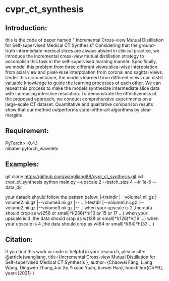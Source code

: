 # cvpr_ct_synthesis
## Introduction:
this is the code of paper named " Incremental Cross-view Mutual Distillation for Self-supervised Medical CT Synthesis"
    Considering that the ground-truth intermediate medical slices are always absent in clinical practice, we introduce the incremental cross-view mutual distillation strategy to accomplish this task in the self-supervised learning manner. Specifically, we model this problem from three different views:slice-wise interpolation from axial view and pixel-wise interpolation from coronal and sagittal views. Under this circumstance, the models learned from different views can distill valuable knowledge to guide the learning processes of
each other. We can repeat this process to make the models synthesize intermediate slice data with increasing interslice resolution. To demonstrate the effectiveness of the proposed approach, we conduct comprehensive experiments on
a large-scale CT dataset. Quantitative and qualitative comparison results show that our method outperforms state-ofthe-art algorithms by clear margins

## Requirement:
PyTorch>=0.4.1       
nibabel
pytorch_wavelets

## Examples:
git clone https://github.com/wangliang88/cvpr_ct_synthesis.git
cd cvpr_ct_synthesis
python main.py --upscale 2 --batch_size 4 --lr 1e-5 --data_dir <path of your train data>

your datadir should follow the pattern below:
|-traindir
  |--volume1.nii.gz
  |--volume2.nii.gz
  |--volume3.nii.gz
  |--...
|-testdir
  |--volume1.nii.gz
  |--volume2.nii.gz
  |--volume3.nii.gz
  |--...
 when your upscale is 2 ,the data should crop as w(256 or small)*l(256)*h(13 or 15 or 17 ...)
 when your upscale is 3 ,the data should crop as w(128 or small)*l(128)*h(19 ...)
 when your upscale is 4 ,the data should crop as w(64 or small)*l(64)*h(33 ...)
    
## Citation:
If you find this work or code is helpful in your research, please cite:
 @article{wangliang,
 title={Incremental Cross-view Mutual Distillation for Self-supervised Medical CT Synthesis },
 author={Chaowei Fang, Liang Wang, Dingwen Zhang,Jun Xu,Yixuan Yuan,Junwei Han},
 booktitle={CVPR},
 year={2021}
}
